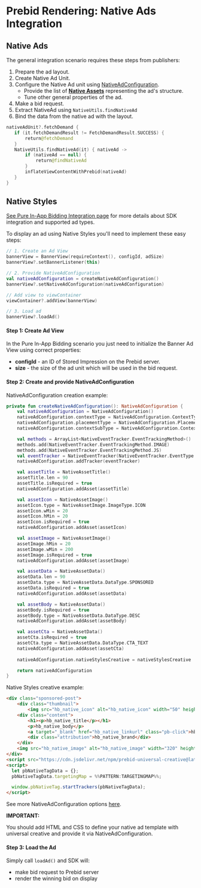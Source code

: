 # Prebid Rendering: Native Ads Integration

## Native Ads

The general integration scenario requires these steps from publishers:

1. Prepare the ad layout.
2. Create Native Ad Unit.
3. Configure the Native Ad unit using [NativeAdConfiguration](../../info-modules/native/in-app-bidding-native-ad-configuration.md).
    * Provide the list of **[Native Assets](../../info-modules/in-app-bidding-native-guidelines-info.md#components)** representing the ad's structure.
    * Tune other general properties of the ad.
4. Make a bid request.
5. Extract NativeAd using `NativeUtils.findNativeAd`
7. Bind the data from the native ad with the layout.

``` kotlin
nativeAdUnit?.fetchDemand {
   if (it.fetchDemandResult != FetchDemandResult.SUCCESS) {
       return@fetchDemand
   }
   NativeUtils.findNativeAd(it) { nativeAd ->
       if (nativeAd == null) {
           return@findNativeAd
       }
       inflateViewContentWithPrebid(nativeAd)
   }
}
```

## Native Styles

[See Pure In-App Bidding Integration page](../integration-gam/android-in-app-bidding-gam-info.md) for more details about SDK integration and supported ad types.

To display an ad using Native Styles you'll need to implement these easy steps:

``` kotlin
// 1. Create an Ad View
bannerView = BannerView(requireContext(), configId, adSize)
bannerView?.setBannerListener(this)

// 2. Provide NativeAdConfiguration
val nativeAdConfiguration = createNativeAdConfiguration()
bannerView?.setNativeAdConfiguration(nativeAdConfiguration)

// Add view to viewContainer
viewContainer?.addView(bannerView)

// 3. Load ad
bannerView?.loadAd()
```

#### Step 1: Create Ad View

In the Pure In-App Bidding scenario you just need to initialize the Banner Ad View using correct properties:

- **configId** - an ID of Stored Impression on the Prebid server.
- **size** - the size of the ad unit which will be used in the bid request.

#### Step 2: Create and provide NativeAdConfiguration

NativeAdConfiguration creation example:
``` kotlin
private fun createNativeAdConfiguration(): NativeAdConfiguration {
    val nativeAdConfiguration = NativeAdConfiguration()
    nativeAdConfiguration.contextType = NativeAdConfiguration.ContextType.SOCIAL_CENTRIC
    nativeAdConfiguration.placementType = NativeAdConfiguration.PlacementType.CONTENT_FEED
    nativeAdConfiguration.contextSubType = NativeAdConfiguration.ContextSubType.GENERAL_SOCIAL

    val methods = ArrayList<NativeEventTracker.EventTrackingMethod>()
    methods.add(NativeEventTracker.EventTrackingMethod.IMAGE)
    methods.add(NativeEventTracker.EventTrackingMethod.JS)
    val eventTracker = NativeEventTracker(NativeEventTracker.EventType.IMPRESSION, methods)
    nativeAdConfiguration.addTracker(eventTracker)

    val assetTitle = NativeAssetTitle()
    assetTitle.len = 90
    assetTitle.isRequired = true
    nativeAdConfiguration.addAsset(assetTitle)

    val assetIcon = NativeAssetImage()
    assetIcon.type = NativeAssetImage.ImageType.ICON
    assetIcon.wMin = 20
    assetIcon.hMin = 20
    assetIcon.isRequired = true
    nativeAdConfiguration.addAsset(assetIcon)

    val assetImage = NativeAssetImage()
    assetImage.hMin = 20
    assetImage.wMin = 200
    assetImage.isRequired = true
    nativeAdConfiguration.addAsset(assetImage)

    val assetData = NativeAssetData()
    assetData.len = 90
    assetData.type = NativeAssetData.DataType.SPONSORED
    assetData.isRequired = true
    nativeAdConfiguration.addAsset(assetData)

    val assetBody = NativeAssetData()
    assetBody.isRequired = true
    assetBody.type = NativeAssetData.DataType.DESC
    nativeAdConfiguration.addAsset(assetBody)

    val assetCta = NativeAssetData()
    assetCta.isRequired = true
    assetCta.type = NativeAssetData.DataType.CTA_TEXT
    nativeAdConfiguration.addAsset(assetCta)
    
    nativeAdConfiguration.nativeStylesCreative = nativeStylesCreative

    return nativeAdConfiguration
}
```

Native Styles creative example:
``` html
<div class="sponsored-post">
    <div class="thumbnail">
        <img src="hb_native_icon" alt="hb_native_icon" width="50" height="50"></div>
    <div class="content">
        <h1><p>hb_native_title</p></h1>
        <p>hb_native_body</p>
        <a target="_blank" href="hb_native_linkurl" class="pb-click">hb_native_cta</a>
        <div class="attribution">hb_native_brand</div>
    </div>
    <img src="hb_native_image" alt="hb_native_image" width="320" height="50">
</div>
<script src="https://cdn.jsdelivr.net/npm/prebid-universal-creative@latest/dist/native-trk.js"></script>
<script>
  let pbNativeTagData = {};
  pbNativeTagData.targetingMap = %%PATTERN:TARGETINGMAP%%;

  window.pbNativeTag.startTrackers(pbNativeTagData);
</script>
```
See more NativeAdConfiguration options [here](../../info-modules/native/in-app-bidding-native-ad-configuration.md).

**IMPORTANT:**

You should add HTML and CSS to define your native ad template with universal creative and provide it via NativeAdConfiguration.

#### Step 3: Load the Ad

Simply call `loadAd()` and SDK will:

- make bid request to Prebid server
- render the winning bid on display

